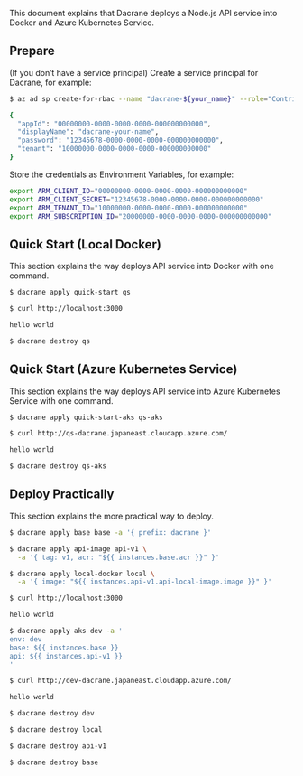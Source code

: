 This document explains that Dacrane deploys a Node.js API service into Docker and Azure Kubernetes Service.

## Prepare

(If you don’t have a service principal) Create a service principal for Dacrane, for example:

```bash
$ az ad sp create-for-rbac --name "dacrane-${your_name}" --role="Contributor" --scopes="/subscriptions/${your_subscription_id}"

{
  "appId": "00000000-0000-0000-0000-000000000000",
  "displayName": "dacrane-your-name",
  "password": "12345678-0000-0000-0000-000000000000",
  "tenant": "10000000-0000-0000-0000-000000000000"
}
```

Store the credentials as Environment Variables, for example:

```bash
export ARM_CLIENT_ID="00000000-0000-0000-0000-000000000000"
export ARM_CLIENT_SECRET="12345678-0000-0000-0000-000000000000"
export ARM_TENANT_ID="10000000-0000-0000-0000-000000000000"
export ARM_SUBSCRIPTION_ID="20000000-0000-0000-0000-000000000000"
```

## Quick Start (Local Docker)

This section explains the way deploys API service into Docker with one command.

```bash
$ dacrane apply quick-start qs
```

```bash
$ curl http://localhost:3000

hello world
```

```bash
$ dacrane destroy qs
```

## Quick Start (Azure Kubernetes Service)

This section explains the way deploys API service into Azure Kubernetes Service with one command.

```bash
$ dacrane apply quick-start-aks qs-aks
```

```bash
$ curl http://qs-dacrane.japaneast.cloudapp.azure.com/

hello world
```

```bash
$ dacrane destroy qs-aks
```

## Deploy Practically

This section explains the more practical way to deploy.

```bash
$ dacrane apply base base -a '{ prefix: dacrane }'
```

```bash
$ dacrane apply api-image api-v1 \
  -a '{ tag: v1, acr: "${{ instances.base.acr }}" }'
```

```bash
$ dacrane apply local-docker local \
  -a '{ image: "${{ instances.api-v1.api-local-image.image }}" }'
```

```bash
$ curl http://localhost:3000

hello world
```

```bash
$ dacrane apply aks dev -a '
env: dev
base: ${{ instances.base }}
api: ${{ instances.api-v1 }}
'
```

```bash
$ curl http://dev-dacrane.japaneast.cloudapp.azure.com/

hello world
```

```bash
$ dacrane destroy dev
```

```bash
$ dacrane destroy local
```

```bash
$ dacrane destroy api-v1
```

```bash
$ dacrane destroy base
```
